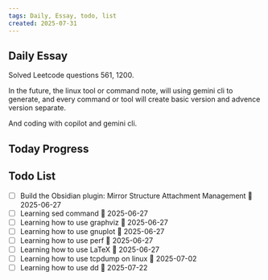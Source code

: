 ```yaml
---
tags: Daily, Essay, todo, list
created: 2025-07-31
---
```

## Daily Essay
Solved Leetcode questions 561, 1200.

In the future, the linux tool or command note, will using gemini cli to generate, and every command or tool will create basic version and advence version separate.

And coding with copilot and gemini cli.

## Today Progress

## Todo List
- [ ] Build the Obsidian plugin: Mirror Structure Attachment Management 🛫 2025-06-27 
- [ ] Learning sed command 🛫 2025-06-27 
- [ ] Learning how to use graphviz 🛫 2025-06-27 
- [ ] Learning how to use gnuplot 🛫 2025-06-27 
- [ ] Learning how to use perf 🛫 2025-06-27 
- [ ] Learning how to use LaTeX 🛫 2025-06-27
- [ ] Learning how to use tcpdump on linux 🛫 2025-07-02 
- [ ] Learning how to use dd 🛫 2025-07-22 
